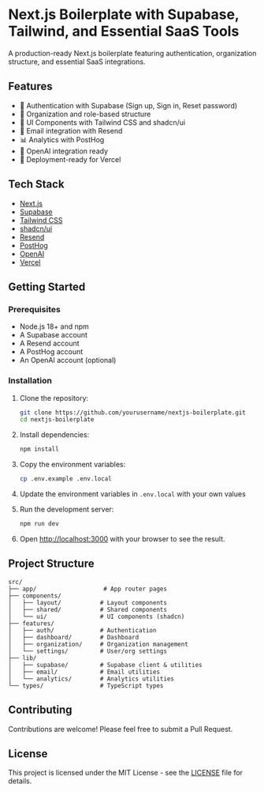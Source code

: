 # Next.js Boilerplate with Supabase, Tailwind, and Essential SaaS Tools

A production-ready Next.js boilerplate featuring authentication, organization structure, and essential SaaS integrations.

## Features

- 🔐 Authentication with Supabase (Sign up, Sign in, Reset password)
- 👥 Organization and role-based structure
- 🎨 UI Components with Tailwind CSS and shadcn/ui
- 📧 Email integration with Resend
- 📊 Analytics with PostHog
- 🤖 OpenAI integration ready
- 🚀 Deployment-ready for Vercel

## Tech Stack

- [Next.js](https://nextjs.org)
- [Supabase](https://supabase.com)
- [Tailwind CSS](https://tailwindcss.com)
- [shadcn/ui](https://ui.shadcn.com)
- [Resend](https://resend.com)
- [PostHog](https://posthog.com)
- [OpenAI](https://openai.com)
- [Vercel](https://vercel.com)

## Getting Started

### Prerequisites

- Node.js 18+ and npm
- A Supabase account
- A Resend account
- A PostHog account
- An OpenAI account (optional)

### Installation

1. Clone the repository:
   ```bash
   git clone https://github.com/yourusername/nextjs-boilerplate.git
   cd nextjs-boilerplate
   ```

2. Install dependencies:
   ```bash
   npm install
   ```

3. Copy the environment variables:
   ```bash
   cp .env.example .env.local
   ```

4. Update the environment variables in `.env.local` with your own values

5. Run the development server:
   ```bash
   npm run dev
   ```

6. Open [http://localhost:3000](http://localhost:3000) with your browser to see the result.

## Project Structure

```
src/
├── app/                   # App router pages
├── components/           
│   ├── layout/           # Layout components
│   ├── shared/           # Shared components
│   └── ui/               # UI components (shadcn)
├── features/             
│   ├── auth/             # Authentication
│   ├── dashboard/        # Dashboard
│   ├── organization/     # Organization management
│   └── settings/         # User/org settings
├── lib/                  
│   ├── supabase/         # Supabase client & utilities
│   ├── email/            # Email utilities
│   └── analytics/        # Analytics utilities
└── types/                # TypeScript types
```

## Contributing

Contributions are welcome! Please feel free to submit a Pull Request.

## License

This project is licensed under the MIT License - see the [LICENSE](LICENSE) file for details.
